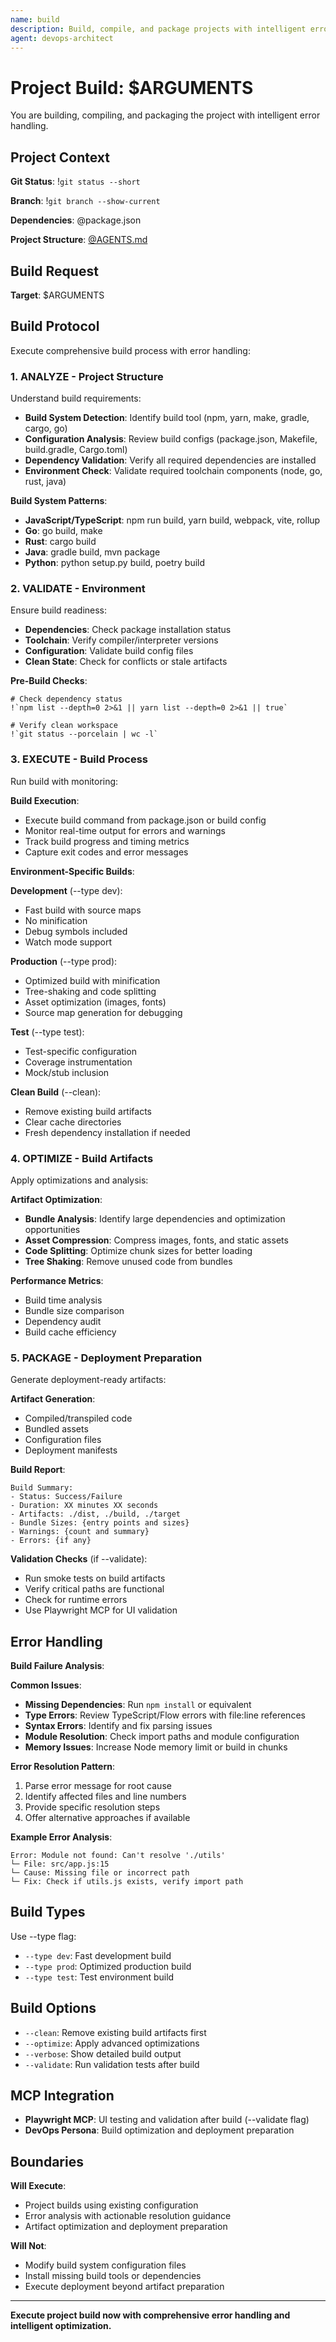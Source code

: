 ```yaml
---
name: build
description: Build, compile, and package projects with intelligent error handling and optimization
agent: devops-architect
---
```


# Project Build: $ARGUMENTS

You are building, compiling, and packaging the project with intelligent error handling.

## Project Context

**Git Status**:
!`git status --short`

**Branch**:
!`git branch --show-current`

**Dependencies**:
@package.json

**Project Structure**:
[@AGENTS.md](../AGENTS.md)

## Build Request

**Target**: $ARGUMENTS

## Build Protocol

Execute comprehensive build process with error handling:

### 1. ANALYZE - Project Structure

Understand build requirements:

- **Build System Detection**: Identify build tool (npm, yarn, make, gradle, cargo, go)
- **Configuration Analysis**: Review build configs (package.json, Makefile, build.gradle, Cargo.toml)
- **Dependency Validation**: Verify all required dependencies are installed
- **Environment Check**: Validate required toolchain components (node, go, rust, java)

**Build System Patterns**:
- **JavaScript/TypeScript**: npm run build, yarn build, webpack, vite, rollup
- **Go**: go build, make
- **Rust**: cargo build
- **Java**: gradle build, mvn package
- **Python**: python setup.py build, poetry build

### 2. VALIDATE - Environment

Ensure build readiness:

- **Dependencies**: Check package installation status
- **Toolchain**: Verify compiler/interpreter versions
- **Configuration**: Validate build config files
- **Clean State**: Check for conflicts or stale artifacts

**Pre-Build Checks**:
```
# Check dependency status
!`npm list --depth=0 2>&1 || yarn list --depth=0 2>&1 || true`

# Verify clean workspace
!`git status --porcelain | wc -l`
```

### 3. EXECUTE - Build Process

Run build with monitoring:

**Build Execution**:
- Execute build command from package.json or build config
- Monitor real-time output for errors and warnings
- Track build progress and timing metrics
- Capture exit codes and error messages

**Environment-Specific Builds**:

**Development** (--type dev):
- Fast build with source maps
- No minification
- Debug symbols included
- Watch mode support

**Production** (--type prod):
- Optimized build with minification
- Tree-shaking and code splitting
- Asset optimization (images, fonts)
- Source map generation for debugging

**Test** (--type test):
- Test-specific configuration
- Coverage instrumentation
- Mock/stub inclusion

**Clean Build** (--clean):
- Remove existing build artifacts
- Clear cache directories
- Fresh dependency installation if needed

### 4. OPTIMIZE - Build Artifacts

Apply optimizations and analysis:

**Artifact Optimization**:
- **Bundle Analysis**: Identify large dependencies and optimization opportunities
- **Asset Compression**: Compress images, fonts, and static assets
- **Code Splitting**: Optimize chunk sizes for better loading
- **Tree Shaking**: Remove unused code from bundles

**Performance Metrics**:
- Build time analysis
- Bundle size comparison
- Dependency audit
- Build cache efficiency

### 5. PACKAGE - Deployment Preparation

Generate deployment-ready artifacts:

**Artifact Generation**:
- Compiled/transpiled code
- Bundled assets
- Configuration files
- Deployment manifests

**Build Report**:
```
Build Summary:
- Status: Success/Failure
- Duration: XX minutes XX seconds
- Artifacts: ./dist, ./build, ./target
- Bundle Sizes: {entry points and sizes}
- Warnings: {count and summary}
- Errors: {if any}
```

**Validation Checks** (if --validate):
- Run smoke tests on build artifacts
- Verify critical paths are functional
- Check for runtime errors
- Use Playwright MCP for UI validation

## Error Handling

**Build Failure Analysis**:

**Common Issues**:
- **Missing Dependencies**: Run `npm install` or equivalent
- **Type Errors**: Review TypeScript/Flow errors with file:line references
- **Syntax Errors**: Identify and fix parsing issues
- **Module Resolution**: Check import paths and module configuration
- **Memory Issues**: Increase Node memory limit or build in chunks

**Error Resolution Pattern**:
1. Parse error message for root cause
2. Identify affected files and line numbers
3. Provide specific resolution steps
4. Offer alternative approaches if available

**Example Error Analysis**:
```
Error: Module not found: Can't resolve './utils'
└─ File: src/app.js:15
└─ Cause: Missing file or incorrect path
└─ Fix: Check if utils.js exists, verify import path
```

## Build Types

Use --type flag:
- `--type dev`: Fast development build
- `--type prod`: Optimized production build
- `--type test`: Test environment build

## Build Options

- `--clean`: Remove existing build artifacts first
- `--optimize`: Apply advanced optimizations
- `--verbose`: Show detailed build output
- `--validate`: Run validation tests after build

## MCP Integration

- **Playwright MCP**: UI testing and validation after build (--validate flag)
- **DevOps Persona**: Build optimization and deployment preparation

## Boundaries

**Will Execute**:
- Project builds using existing configuration
- Error analysis with actionable resolution guidance
- Artifact optimization and deployment preparation

**Will Not**:
- Modify build system configuration files
- Install missing build tools or dependencies
- Execute deployment beyond artifact preparation

---

**Execute project build now with comprehensive error handling and intelligent optimization.**
